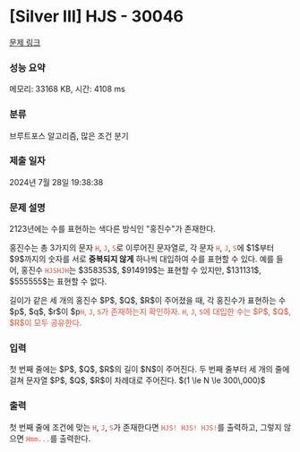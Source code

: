 # [Silver III] HJS - 30046 

[문제 링크](https://www.acmicpc.net/problem/30046) 

### 성능 요약

메모리: 33168 KB, 시간: 4108 ms

### 분류

브루트포스 알고리즘, 많은 조건 분기

### 제출 일자

2024년 7월 28일 19:38:38

### 문제 설명

<p>2123년에는 수를 표현하는 색다른 방식인 "홍진수"가 존재한다.</p>

<p>홍진수는 총 3가지의 문자 <span style="color:#e74c3c;"><code>H</code></span>, <span style="color:#e74c3c;"><code>J</code></span>, <span style="color:#e74c3c;"><code>S</code></span>로 이루어진 문자열로, 각 문자 <span style="color:#e74c3c;"><code>H</code></span>, <span style="color:#e74c3c;"><code>J</code></span>, <span style="color:#e74c3c;"><code>S</code></span>에 $1$부터 $9$까지의 숫자를 서로 <strong>중복되지 않게</strong> 하나씩 대입하여 수를 표현할 수 있다. 예를 들어, 홍진수 <span style="color:#e74c3c;"><code>HJSHJH</code></span>는 $358353$, $914919$는 표현할 수 있지만, $131131$, $555555$는 표현할 수 없다.</p>

<p>길이가 같은 세 개의 홍진수 $P$, $Q$, $R$이 주어졌을 때, 각 홍진수가 표현하는 수 $p$, $q$, $r$이 $p<q<r$을 만족하게 하는 <span style="color:#e74c3c;"><code>H</code></span>, <span style="color:#e74c3c;"><code>J</code></span>, <span style="color:#e74c3c;"><code>S</code></span>가 존재하는지 확인하자. <span style="color:#e74c3c;"><code>H</code></span>, <span style="color:#e74c3c;"><code>J</code></span>, <span style="color:#e74c3c;"><code>S</code></span>에 대입한 수는 $P$, $Q$, $R$이 모두 공유한다.</p>

### 입력 

 <p>첫 번째 줄에는 $P$, $Q$, $R$의 길이 $N$이 주어진다. 두 번째 줄부터 세 개의 줄에 걸쳐 문자열 $P$, $Q$, $R$이 차례대로 주어진다. $(1 \le N \le 300\,000)$</p>

### 출력 

 <p>첫 번째 줄에 조건에 맞는 <span style="color:#e74c3c;"><code>H</code></span>, <span style="color:#e74c3c;"><code>J</code></span>, <span style="color:#e74c3c;"><code>S</code></span>가 존재한다면 <span style="color:#e74c3c;"><code>HJS! HJS! HJS!</code></span>를 출력하고, 그렇지 않으면 <span style="color:#e74c3c;"><code>Hmm...</code></span>를 출력한다.</p>

